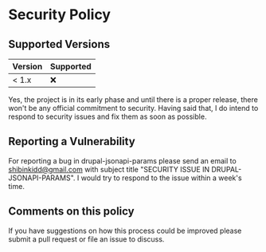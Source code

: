 # Security Policy

## Supported Versions

| Version | Supported          |
| ------- | ------------------ |
| < 1.x   | :x:                |

Yes, the project is in its early phase and until there is a proper release, there won't be any official commitment to security.
Having said that, I do intend to respond to security issues and fix them as soon as possible.

## Reporting a Vulnerability

For reporting a bug in drupal-jsonapi-params please send an email to shibinkidd@gmail.com with subject title "SECURITY ISSUE IN DRUPAL-JSONAPI-PARAMS".
I would try to respond to the issue within a week's time.

## Comments on this policy

If you have suggestions on how this process could be improved please submit a pull request or file an issue to discuss.
